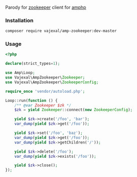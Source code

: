 Parody for [zookeeper](https://zookeeper.apache.org) client for [amphp](https://amphp.org)

### Installation

```bash
composer require vajexal/amp-zookeeper:dev-master
```

### Usage

```php
<?php

declare(strict_types=1);

use Amp\Loop;
use Vajexal\AmpZookeeper\Zookeeper;
use Vajexal\AmpZookeeper\ZookeeperConfig;

require_once 'vendor/autoload.php';

Loop::run(function () {
    /** @var Zookeeper $zk */
    $zk = yield Zookeeper::connect(new ZookeeperConfig);

    yield $zk->create('/foo', 'bar');
    var_dump(yield $zk->get('/foo'));

    yield $zk->set('/foo', 'baz');
    var_dump(yield $zk->get('/foo'));
    var_dump(yield $zk->getChildren('/'));

    yield $zk->delete('/foo');
    var_dump(yield $zk->exists('/foo'));

    yield $zk->close();
});
```
